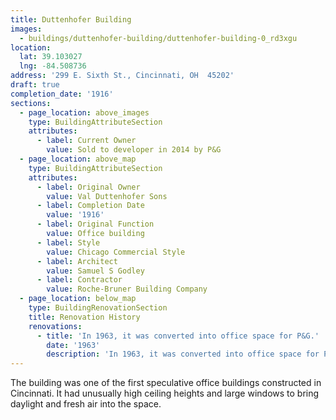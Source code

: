 ```yaml
---
title: Duttenhofer Building
images:
  - buildings/duttenhofer-building/duttenhofer-building-0_rd3xgu
location:
  lat: 39.103027
  lng: -84.508736
address: '299 E. Sixth St., Cincinnati, OH  45202'
draft: true
completion_date: '1916'
sections:
  - page_location: above_images
    type: BuildingAttributeSection
    attributes:
      - label: Current Owner
        value: Sold to developer in 2014 by P&G
  - page_location: above_map
    type: BuildingAttributeSection
    attributes:
      - label: Original Owner
        value: Val Duttenhofer Sons
      - label: Completion Date
        value: '1916'
      - label: Original Function
        value: Office building
      - label: Style
        value: Chicago Commercial Style
      - label: Architect
        value: Samuel S Godley
      - label: Contractor
        value: Roche-Bruner Building Company
  - page_location: below_map
    type: BuildingRenovationSection
    title: Renovation History
    renovations:
      - title: 'In 1963, it was converted into office space for P&G.'
        date: '1963'
        description: 'In 1963, it was converted into office space for P&G.'
---
```


The building was one of the first speculative office buildings constructed in Cincinnati. It had unusually high ceiling heights and large windows to bring daylight and fresh air into the space.
